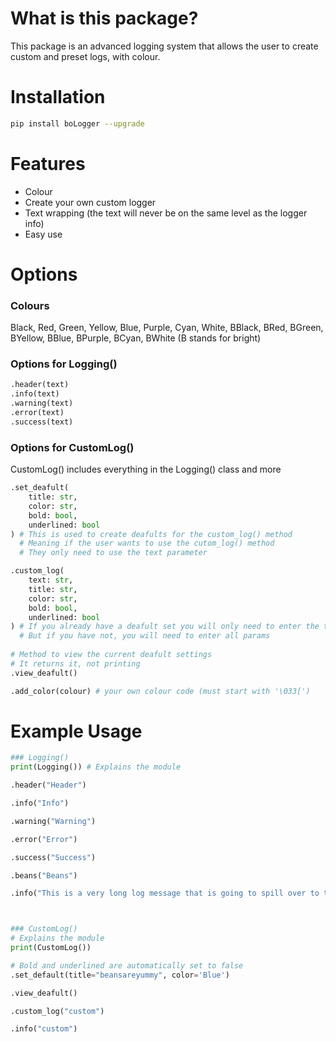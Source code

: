 # What is this package?

This package is an advanced logging system that allows the user to create custom and preset logs, with colour.

# Installation

```bash
pip install boLogger --upgrade
```

# Features

- Colour
- Create your own custom logger
- Text wrapping (the text will never be on the same level as the logger info)
- Easy use

# Options

### Colours

Black, Red, Green, Yellow, Blue, Purple, Cyan, White, BBlack, BRed, BGreen, BYellow, BBlue, BPurple, BCyan, BWhite
(B stands for bright)

### Options for Logging()

```py
.header(text)
.info(text)
.warning(text)
.error(text)
.success(text)
```

### Options for CustomLog()

CustomLog() includes everything in the Logging() class and more
```py
.set_deafult(
    title: str, 
    color: str, 
    bold: bool, 
    underlined: bool
) # This is used to create deafults for the custom_log() method
  # Meaning if the user wants to use the cutom_log() method 
  # They only need to use the text parameter 

.custom_log(
    text: str,  
    title: str, 
    color: str, 
    bold: bool, 
    underlined: bool
) # If you already have a deafult set you will only need to enter the text param
  # But if you have not, you will need to enter all params
        
# Method to view the current deafult settings
# It returns it, not printing
.view_deafult() 

.add_color(colour) # your own colour code (must start with '\033[')
```

# Example Usage

```py
### Logging()
print(Logging()) # Explains the module

.header("Header")

.info("Info")

.warning("Warning")

.error("Error")

.success("Success")

.beans("Beans")

.info("This is a very long log message that is going to spill over to the next line and needs to be properly indented for better readability.")



### CustomLog()
# Explains the module
print(CustomLog()) 

# Bold and underlined are automatically set to false
.set_default(title="beansareyummy", color='Blue') 

.view_deafult()

.custom_log("custom")

.info("custom")
```



